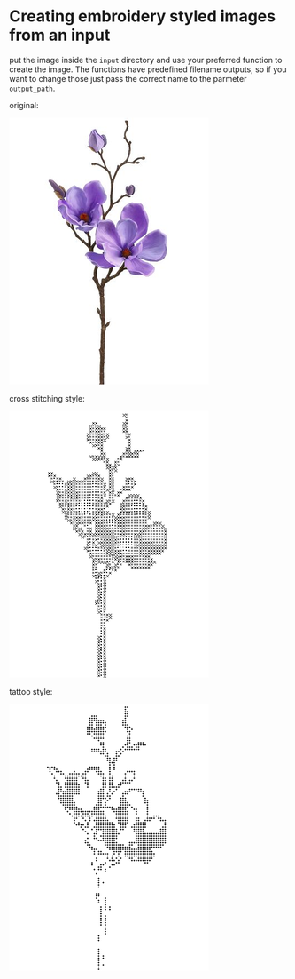 # Creating embroidery styled images from an input

put the image inside the `input` directory and use your preferred function to create the image. The functions have predefined filename outputs, so if you want to change those just pass the correct name to the parmeter `output_path`.

original:

![image](https://github.com/k0ruy/ttt/blob/main/halftones/input/flower.jpg)

cross stitching style:

![image](https://github.com/k0ruy/ttt/blob/main/halftones/orchidea_embroidery.png)

tattoo style:

![image](https://github.com/k0ruy/ttt/blob/main/halftones/halftone_image_tattoo.png)

